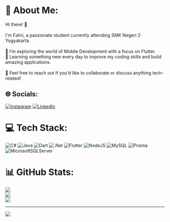 # 💫 About Me:
Hi there! 👋  <br><br>I'm Fahri, a passionate student currently attending SMK Negeri 2 Yogyakarta.  <br><br>🔭 I’m exploring the world of Mobile Development with a focus on Flutter.  <br>🌱 Learning something new every day to improve my coding skills and build amazing applications.  <br><br>💬 Feel free to reach out if you'd like to collaborate or discuss anything tech-related!  <br>


## 🌐 Socials:
[![Instagram](https://img.shields.io/badge/Instagram-%23E4405F.svg?logo=Instagram&logoColor=white)](https://instagram.com/muhfachri18) [![LinkedIn](https://img.shields.io/badge/LinkedIn-%230077B5.svg?logo=linkedin&logoColor=white)](https://linkedin.com/in/muhammad-fachri-545367285) 

# 💻 Tech Stack:
![C#](https://img.shields.io/badge/c%23-%23239120.svg?style=for-the-badge&logo=csharp&logoColor=white) ![Java](https://img.shields.io/badge/java-%23ED8B00.svg?style=for-the-badge&logo=openjdk&logoColor=white) ![Dart](https://img.shields.io/badge/dart-%230175C2.svg?style=for-the-badge&logo=dart&logoColor=white)  ![.Net](https://img.shields.io/badge/.NET-5C2D91?style=for-the-badge&logo=.net&logoColor=white) ![Flutter](https://img.shields.io/badge/Flutter-%2302569B.svg?style=for-the-badge&logo=Flutter&logoColor=white) ![NodeJS](https://img.shields.io/badge/node.js-6DA55F?style=for-the-badge&logo=node.js&logoColor=white) ![MySQL](https://img.shields.io/badge/mysql-4479A1.svg?style=for-the-badge&logo=mysql&logoColor=white) ![Prisma](https://img.shields.io/badge/Prisma-3982CE?style=for-the-badge&logo=Prisma&logoColor=white) ![MicrosoftSQLServer](https://img.shields.io/badge/Microsoft%20SQL%20Server-CC2927?style=for-the-badge&logo=microsoft%20sql%20server&logoColor=white)
# 📊 GitHub Stats:
![](https://github-readme-stats.vercel.app/api?username=Fhriii&theme=dark&hide_border=false&include_all_commits=false&count_private=false)<br/>
![](https://github-readme-streak-stats.herokuapp.com/?user=Fhriii&theme=dark&hide_border=false)<br/>
![](https://github-readme-stats.vercel.app/api/top-langs/?username=Fhriii&theme=dark&hide_border=false&include_all_commits=false&count_private=false&layout=compact)

---
[![](https://visitcount.itsvg.in/api?id=Fhriii&icon=0&color=0)](https://visitcount.itsvg.in)

<!-- Proudly created with GPRM ( https://gprm.itsvg.in ) -->
